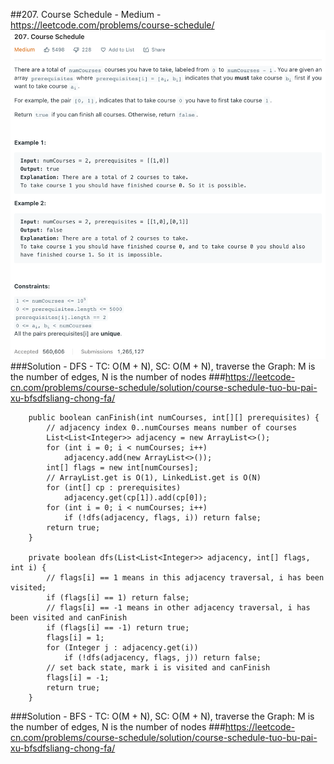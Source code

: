 ##207. Course Schedule - Medium - https://leetcode.com/problems/course-schedule/
![Img of course schedule](imgs/207.%20Course%20Schedule.png)
###Solution - DFS - TC: O(M + N), SC: O(M + N), traverse the Graph: M is the number of edges, N is the number of nodes
###https://leetcode-cn.com/problems/course-schedule/solution/course-schedule-tuo-bu-pai-xu-bfsdfsliang-chong-fa/
```
    public boolean canFinish(int numCourses, int[][] prerequisites) {
        // adjacency index 0..numCourses means number of courses
        List<List<Integer>> adjacency = new ArrayList<>();
        for (int i = 0; i < numCourses; i++)
            adjacency.add(new ArrayList<>());
        int[] flags = new int[numCourses];
        // ArrayList.get is O(1), LinkedList.get is O(N)
        for (int[] cp : prerequisites)
            adjacency.get(cp[1]).add(cp[0]);
        for (int i = 0; i < numCourses; i++)
            if (!dfs(adjacency, flags, i)) return false;
        return true;
    }

    private boolean dfs(List<List<Integer>> adjacency, int[] flags, int i) {
        // flags[i] == 1 means in this adjacency traversal, i has been visited;
        if (flags[i] == 1) return false;
        // flags[i] == -1 means in other adjacency traversal, i has been visited and canFinish
        if (flags[i] == -1) return true;
        flags[i] = 1;
        for (Integer j : adjacency.get(i))
            if (!dfs(adjacency, flags, j)) return false;
        // set back state, mark i is visited and canFinish
        flags[i] = -1;
        return true;
    }
```
###Solution - BFS - TC: O(M + N), SC: O(M + N), traverse the Graph: M is the number of edges, N is the number of nodes
###https://leetcode-cn.com/problems/course-schedule/solution/course-schedule-tuo-bu-pai-xu-bfsdfsliang-chong-fa/
```
```